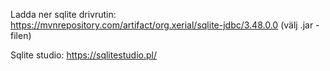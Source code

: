 Ladda ner sqlite drivrutin:
https://mvnrepository.com/artifact/org.xerial/sqlite-jdbc/3.48.0.0
(välj .jar -filen)

Sqlite studio:
https://sqlitestudio.pl/
